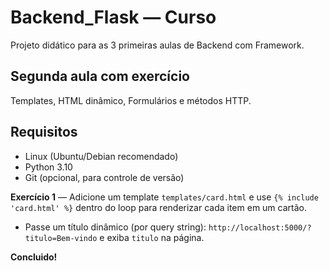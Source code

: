 # Backend_Flask — Curso

Projeto didático para as 3 primeiras aulas de Backend com Framework.

## Segunda aula com exercício
Templates, HTML dinâmico, Formulários e métodos HTTP.


## Requisitos
- Linux (Ubuntu/Debian recomendado)
- Python 3.10
- Git (opcional, para controle de versão)


**Exercício 1** —  Adicione um template `templates/card.html` e use `{% include 'card.html' %}` dentro do loop para renderizar cada item em um cartão.
- Passe um título dinâmico (por query string): `http://localhost:5000/?titulo=Bem-vindo` e exiba `titulo` na página.



**Concluido!**



